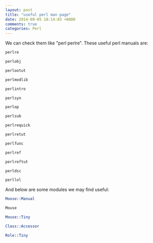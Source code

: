 ```yaml
---
layout: post
title: "useful perl man page"
date: 2014-09-05 18:14:03 +0800
comments: true
categories: Perl
---
```

We can check them like "perl perlre". These useful perl manuals are:

```pl
perlre

perlobj

perlootut

perlmodlib  

perlintro  

perlsyn   

perlop  

perlsub  

perlrequick  

perlretut  

perlfunc  

perlref  

perlreftut

perldsc   

perllol

```  

And below are some modules we may find useful:  

```pl
Moose::Manual  

Mouse

Mouse::Tiny

Class::Accessor 

Role::Tiny

```